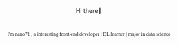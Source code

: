 <div style="text-align: center;padding: 40px;">Hi there👋</div>

<small style="text-align: center;display:block;font-family: 'Artifakt Element',ui-serif">
I'm nano71 , a interesting front-end developer | DL learner | major in data science
</small>

